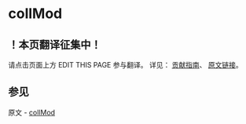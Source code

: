 # collMod

## ！本页翻译征集中！

请点击页面上方 EDIT THIS PAGE 参与翻译。
详见：
[贡献指南]( https://github.com/JinMuInfo/MongoDB-Manual-zh/blob/master/CONTRIBUTING.md )、
[原文链接](  https://docs.mongodb.com/manual/reference/command/collMod/  )。

## 参见

原文 - [collMod]( https://docs.mongodb.com/manual/reference/command/collMod/ )

